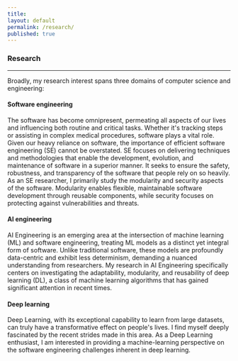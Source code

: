 ```yaml
---
title:
layout: default
permalink: /research/
published: true
---
```


### Research
<hr/>

Broadly, my research interest spans three domains of computer science and engineering:
#### Software engineering
The software has become omnipresent, permeating all aspects of our lives and influencing both routine and critical tasks. Whether it's tracking steps or assisting in complex medical procedures, software plays a vital role. Given our heavy reliance on software, the importance of efficient software engineering (SE) cannot be overstated. SE focuses on delivering techniques and methodologies that enable the development, evolution, and maintenance of software in a superior manner. It seeks to ensure the safety, robustness, and transparency of the software that people rely on so heavily. As an SE researcher, I primarily study the modularity and security aspects of the software. Modularity enables flexible, maintainable software development through reusable components, while security focuses on protecting against vulnerabilities and threats.
#### AI engineering
AI Engineering is an emerging area at the intersection of machine learning (ML) and software engineering, treating ML models as a distinct yet integral form of software. Unlike traditional software, these models are profoundly data-centric and exhibit less determinism, demanding a nuanced understanding from researchers. My research in AI Engineering specifically centers on investigating the adaptability, modularity, and reusability of deep learning (DL), a class of machine learning algorithms that has gained significant attention in recent times.
#### Deep learning
Deep Learning, with its exceptional capability to learn from large datasets, can truly have a transformative effect on people's lives. I find myself deeply fascinated by the recent strides made in this area. As a Deep Learning enthusiast, I am interested in providing a machine-learning perspective on the software engineering challenges inherent in deep learning. 



